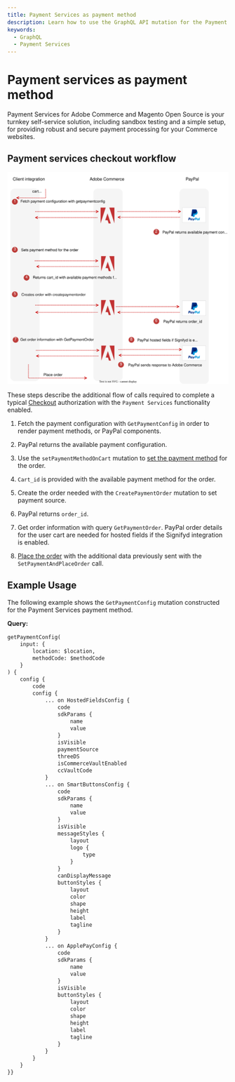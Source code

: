 ```yaml
---
title: Payment Services as payment method
description: Learn how to use the GraphQL API mutation for the Payment Services solution.
keywords:
  - GraphQL
  - Payment Services
---
```


# Payment services as payment method

Payment Services for Adobe Commerce and Magento Open Source is your turnkey self-service solution, including sandbox testing and a simple setup, for providing robust and secure payment processing for your Commerce websites.

## Payment services checkout workflow

![Payment Services sequence diagram](../../_images/graphql/payment-services.svg)

These steps describe the additional flow of calls required to complete a typical [Checkout](../tutorials/checkout/index.md) authorization with the `Payment Services` functionality enabled.

1. Fetch the payment configuration with `GetPaymentConfig` in order to render payment methods, or PayPal components.

1. PayPal returns the available payment configuration.

1. Use the `setPaymentMethodOnCart` mutation to [set the payment method](../tutorials/checkout/set-payment-method.md) for the order.

1. `Cart_id` is provided with the available payment method for the order.

1. Create the order needed with the `CreatePaymentOrder` mutation to set payment source.

1. PayPal returns `order_id`.

1. Get order information with query `GetPaymentOrder`. PayPal order details for the user cart are needed for hosted fields if the Signifyd integration is enabled.

1. [Place the order](../tutorials/checkout/place-order.md) with the additional data previously sent with the `SetPaymentAndPlaceOrder` call.

## Example Usage

The following example shows the `GetPaymentConfig` mutation constructed for the Payment Services payment method.

**Query:**

```text
getPaymentConfig(
    input: {
        location: $location,
        methodCode: $methodCode   
    }
) {
    config {
        code
        config {
            ... on HostedFieldsConfig {
                code
                sdkParams {
                    name
                    value
                }
                isVisible
                paymentSource
                threeDS
                isCommerceVaultEnabled
                ccVaultCode
            }
            ... on SmartButtonsConfig {
                code
                sdkParams {
                    name
                    value
                }
                isVisible
                messageStyles {
                    layout
                    logo {
                        type
                    }
                }
                canDisplayMessage
                buttonStyles {
                    layout
                    color
                    shape
                    height
                    label
                    tagline
                }
            }
            ... on ApplePayConfig {
                code
                sdkParams {
                    name
                    value
                }
                isVisible
                buttonStyles {
                    layout
                    color
                    shape
                    height
                    label
                    tagline
                }
            }
        }
    }
}}
```
